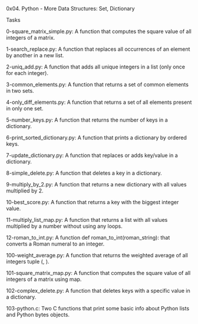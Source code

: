0x04. Python - More Data Structures: Set, Dictionary

Tasks

0-square_matrix_simple.py:
A function that computes the square value of all integers of a matrix.

1-search_replace.py:
A function that replaces all occurrences of an element by another in a new list.

2-uniq_add.py:
A function that adds all unique integers in a list (only once for each integer).

3-common_elements.py:
A function that returns a set of common elements in two sets.

4-only_diff_elements.py:
A function that returns a set of all elements present in only one set.

5-number_keys.py:
A function that returns the number of keys in a dictionary.

6-print_sorted_dictionary.py:
A function that prints a dictionary by ordered keys.

7-update_dictionary.py:
A function that replaces or adds key/value in a dictionary.

8-simple_delete.py:
A function that deletes a key in a dictionary.

9-multiply_by_2.py:
A function that returns a new dictionary with all values multiplied by 2.

10-best_score.py:
A function that returns a key with the biggest integer value.

11-multiply_list_map.py:
A function that returns a list with all values multiplied by a number without using any loops.

12-roman_to_int.py:
A function def roman_to_int(roman_string): that converts a Roman numeral to an integer.

100-weight_average.py:
A function that returns the weighted average of all integers tuple (<score>, <weight>).

101-square_matrix_map.py:
A function that computes the square value of all integers of a matrix using map.

102-complex_delete.py:
A function that deletes keys with a specific value in a dictionary.

103-python.c:
Two C functions that print some basic info about Python lists and Python bytes objects.
